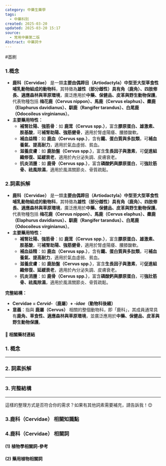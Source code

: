 ```yaml
---
category: 中藥生藥學
tags:
  - 中藥科別
created: 2025-03-20
updated: 2025-03-20 15:17
source:
  - 常用中藥第二版
Abstract: 中藥詞卡
---
```

#首刷
### 1.概念
- **鹿科（Cervidae）** 是一類**主要由偶蹄目（Artiodactyla）中型至大型草食性哺乳動物組成的動物科**，其特徵為**雄性（部分雌性）具有角（鹿角）、四肢修長、適應森林與草原環境**，廣泛應用於**中藥、保健品、皮革與野生動物保護**。代表物種包括 **梅花鹿（Cervus nippon）、馬鹿（Cervus elaphus）、麋鹿（Elaphurus davidianus）、馴鹿（Rangifer tarandus）、白尾鹿（Odocoileus virginianus）**。  
- **主要藥用特性：**  
  - **補腎壯陽、強筋骨**：如 **鹿茸（Cervus spp.）**，富含**膠原蛋白、雄激素、胺基酸**，可**補腎助陽、強筋健骨**，適用於腎虛陽痿、腰膝酸軟。  
  - **補血益精**：如 **鹿血（Cervus spp.）**，含有**鐵、蛋白質與多肽類**，可**補血養氣、提高耐力**，適用於氣血虛弱、貧血。  
  - **滋養皮膚**：如 **鹿胎盤（Cervus spp.）**，富含**生長因子與激素**，可**促進組織修復、延緩衰老**，適用於內分泌失調、皮膚衰老。  
  - **抗炎消腫**：如 **鹿骨（Cervus spp.）**，富含**磷酸鈣與膠原蛋白**，可**強壯筋骨、祛風除濕**，適用於風濕關節炎、骨質疏鬆。  

### 2.詞素拆解
- **鹿科（Cervidae）** 是一類**主要由偶蹄目（Artiodactyla）中型至大型草食性哺乳動物組成的動物科**，其特徵為**雄性（部分雌性）具有角（鹿角）、四肢修長、適應森林與草原環境**，廣泛應用於**中藥、保健品、皮革與野生動物保護**。代表物種包括 **梅花鹿（Cervus nippon）、馬鹿（Cervus elaphus）、麋鹿（Elaphurus davidianus）、馴鹿（Rangifer tarandus）、白尾鹿（Odocoileus virginianus）**。  
- **主要藥用特性：**  
  - **補腎壯陽、強筋骨**：如 **鹿茸（Cervus spp.）**，富含**膠原蛋白、雄激素、胺基酸**，可**補腎助陽、強筋健骨**，適用於腎虛陽痿、腰膝酸軟。  
  - **補血益精**：如 **鹿血（Cervus spp.）**，含有**鐵、蛋白質與多肽類**，可**補血養氣、提高耐力**，適用於氣血虛弱、貧血。  
  - **滋養皮膚**：如 **鹿胎盤（Cervus spp.）**，富含**生長因子與激素**，可**促進組織修復、延緩衰老**，適用於內分泌失調、皮膚衰老。  
  - **抗炎消腫**：如 **鹿骨（Cervus spp.）**，富含**磷酸鈣與膠原蛋白**，可**強壯筋骨、祛風除濕**，適用於風濕關節炎、骨質疏鬆。  

**完整結構：**
- **Cervidae = *Cervid-*（鹿屬）+ *-idae*（動物科後綴）**  
- **意義**：指與 **鹿屬（Cervus）** 相關的整個動物科，即「鹿科」，其成員通常具有**鹿角、草食性、適應森林與草原環境**，並廣泛應用於**中藥、保健品、皮革與野生動物保護**。

#### 📌 相關藥材連結



### **1. 概念**  


---

### **2. 詞素拆解**  
 

---

### **3. 完整結構**  
  

---

這樣的整理方式是否符合你的需求？如果有其他詞素需要補充，請告訴我！😊


### 3.鹿科（Cervidae） 相關知識點



### 4.鹿科（Cervidae） 相關詞
#### (1) 植物學相關詞-參考




#### (2) 藥用植物相關詞

